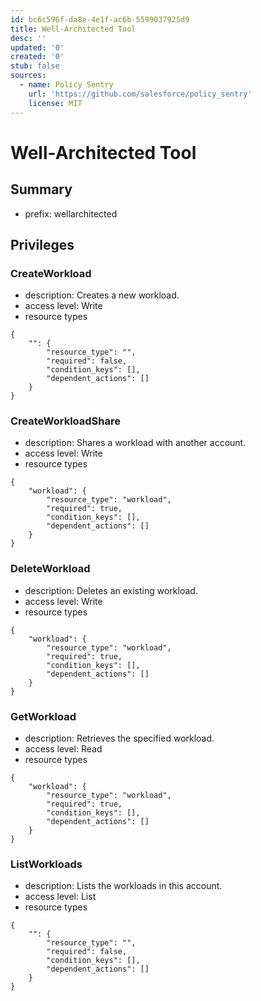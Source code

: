 ```yaml
---
id: bc6c596f-da8e-4e1f-ac6b-5599037925d9
title: Well-Architected Tool
desc: ''
updated: '0'
created: '0'
stub: false
sources:
  - name: Policy Sentry
    url: 'https://github.com/salesforce/policy_sentry'
    license: MIT
---
```

# Well-Architected Tool
## Summary
- prefix: wellarchitected
## Privileges
### CreateWorkload
- description: Creates a new workload.
- access level: Write
- resource types
```
{
    "": {
        "resource_type": "",
        "required": false,
        "condition_keys": [],
        "dependent_actions": []
    }
}
```
### CreateWorkloadShare
- description: Shares a workload with another account.
- access level: Write
- resource types
```
{
    "workload": {
        "resource_type": "workload",
        "required": true,
        "condition_keys": [],
        "dependent_actions": []
    }
}
```
### DeleteWorkload
- description: Deletes an existing workload.
- access level: Write
- resource types
```
{
    "workload": {
        "resource_type": "workload",
        "required": true,
        "condition_keys": [],
        "dependent_actions": []
    }
}
```
### GetWorkload
- description: Retrieves the specified workload.
- access level: Read
- resource types
```
{
    "workload": {
        "resource_type": "workload",
        "required": true,
        "condition_keys": [],
        "dependent_actions": []
    }
}
```
### ListWorkloads
- description: Lists the workloads in this account.
- access level: List
- resource types
```
{
    "": {
        "resource_type": "",
        "required": false,
        "condition_keys": [],
        "dependent_actions": []
    }
}
```
